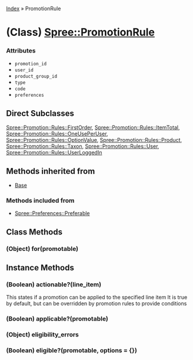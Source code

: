 [Index](../_index.md) » PromotionRule

# (Class) [Spree::PromotionRule](http://m.gymplayer.com/promotion_rule.rb)

### Attributes
* `promotion_id`
* `user_id`
* `product_group_id`
* `type`
* `code`
* `preferences`

## Direct Subclasses
[Spree::Promotion::Rules::FirstOrder](Promotion/Rules/FirstOrder.md),
[Spree::Promotion::Rules::ItemTotal](Promotion/Rules/ItemTotal.md),
[Spree::Promotion::Rules::OneUsePerUser](Promotion/Rules/OneUsePerUser.md),
[Spree::Promotion::Rules::OptionValue](Promotion/Rules/OptionValue.md),
[Spree::Promotion::Rules::Product](Promotion/Rules/Product.md),
[Spree::Promotion::Rules::Taxon](Promotion/Rules/Taxon.md),
[Spree::Promotion::Rules::User](Promotion/Rules/User.md),
[Spree::Promotion::Rules::UserLoggedIn](Promotion/Rules/UserLoggedIn.md)

## Methods inherited from
* [Base](Base.md)

### Methods included from
* [Spree::Preferences::Preferable](Preferences/Preferable.md)

## Class Methods
### (Object) **for**(promotable)


## Instance Methods
###  (Boolean) **actionable?**(line_item)
This states if a promotion can be applied to the specified line item It is
true by default, but can be overridden by promotion rules to provide
conditions

###  (Boolean) **applicable?**(promotable)


### (Object) **eligibility_errors**


###  (Boolean) **eligible?**(promotable, options = {})

